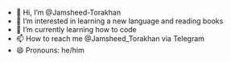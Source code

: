 - 👋 Hi, I’m @Jamsheed-Torakhan
- 👀 I’m interested in learning a new language and reading books
- 🌱 I’m currently learning how to code
- 📫 How to reach me @Jamsheed_Torakhan via Telegram
- 😄 Pronouns: he/him

